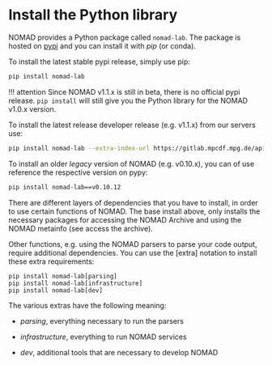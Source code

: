 # Install the Python library

NOMAD provides a Python package called `nomad-lab`.
The package is hosted on [pypi](https://pypi.org/project/nomad-lab/)
and you can install it with *pip* (or conda).

To install the latest stable pypi release, simply use pip:
```sh
pip install nomad-lab
```

!!! attention
    Since NOMAD v1.1.x is still in beta, there is no official pypi release. `pip install` will
    still give you the Python library for the NOMAD v1.0.x version.

To install the latest release developer release (e.g. v1.1.x) from our servers use:
```sh
pip install nomad-lab --extra-index-url https://gitlab.mpcdf.mpg.de/api/v4/projects/2187/packages/pypi/simple
```

To install an older *legacy* version of NOMAD (e.g. v0.10.x), you can of use reference
the respective version on pypy:
```sh
pip install nomad-lab==v0.10.12
```

There are different layers of dependencies that you have to install, in order to use certain functions of NOMAD.
The base install above, only installs the necessary packages for
accessing the NOMAD Archive and using the NOMAD metainfo (see access the archive).

Other functions, e.g. using the NOMAD parsers to parse your code output, require additional dependencies.
You can use the [extra] notation to install these extra requirements:

```
pip install nomad-lab[parsing]
pip install nomad-lab[infrastructure]
pip install nomad-lab[dev]
```
The various extras have the following meaning:

- *parsing*, everything necessary to run the parsers

- *infrastructure*, everything to run NOMAD services

- *dev*, additional tools that are necessary to develop NOMAD
  
